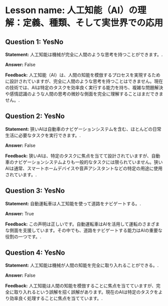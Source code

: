 # Lesson name: 人工知能（AI）の理解：定義、種類、そして実世界での応用

## Question 1: YesNo

**Statement:** 人工知能は機械が完全に人間のような思考を持つことができます。.

**Answer:** False

**Feedback:**
人工知能（AI）は、人間の知能を模倣するプロセスを実現するために設計されていますが、完全に人間のような思考を持つことはできません。現在の技術では、AIは特定のタスクを効率良く実行する能力を持ち、複雑な問題解決や感情認識のような人間の思考の微妙な側面を完全に理解することはまだできません。.


## Question 2: YesNo

**Statement:** 狭いAIは自動車のナビゲーションシステムを含む、ほとんどの日常生活に必要なタスクを実行できます。.

**Answer:** False

**Feedback:**
狭いAIは、特定のタスクに焦点を当てて設計されていますが、自動車のナビゲーションシステムよりも一般的なタスクには限られていません。狭いAIは通常、スマートホームデバイスや音声アシスタントなどの特定の用途に使用されています。.


## Question 3: YesNo

**Statement:** 自動運転車は人工知能を使って道路をナビゲートする。.

**Answer:** True

**Feedback:**
この声明は正しいです。自動運転車はAIを活用して運転のさまざまな側面を支援しています。その中でも、道路をナビゲートする能力はAIの重要な役割の一つです。.


## Question 4: YesNo

**Statement:** 人工知能は機械が人間の知能を完全に取り入れることができる。.

**Answer:** False

**Feedback:**
人工知能は人間の知能を模倣することに焦点を当てていますが、完全に取り入れるという誤解を招く誤解があります。現在のAIは特定のタスクをより効率良く処理することに焦点を当てています。.

